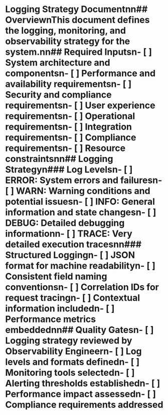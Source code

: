 # Logging Strategy Documentnn## OverviewnThis document defines the logging, monitoring, and observability strategy for the system.nn## Required Inputsn- [ ] System architecture and componentsn- [ ] Performance and availability requirementsn- [ ] Security and compliance requirementsn- [ ] User experience requirementsn- [ ] Operational requirementsn- [ ] Integration requirementsn- [ ] Compliance requirementsn- [ ] Resource constraintsnn## Logging Strategyn### Log Levelsn- [ ] ERROR: System errors and failuresn- [ ] WARN: Warning conditions and potential issuesn- [ ] INFO: General information and state changesn- [ ] DEBUG: Detailed debugging informationn- [ ] TRACE: Very detailed execution tracesnn### Structured Loggingn- [ ] JSON format for machine readabilityn- [ ] Consistent field naming conventionsn- [ ] Correlation IDs for request tracingn- [ ] Contextual information includedn- [ ] Performance metrics embeddednn## Quality Gatesn- [ ] Logging strategy reviewed by Observability Engineern- [ ] Log levels and formats definedn- [ ] Monitoring tools selectedn- [ ] Alerting thresholds establishedn- [ ] Performance impact assessedn- [ ] Compliance requirements addressed
